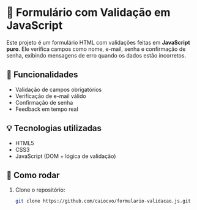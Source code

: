# 🧾 Formulário com Validação em JavaScript

Este projeto é um formulário HTML com validações feitas em **JavaScript puro**. Ele verifica campos como nome, e-mail, senha e confirmação de senha, exibindo mensagens de erro quando os dados estão incorretos.

## 🚀 Funcionalidades

- Validação de campos obrigatórios
- Verificação de e-mail válido
- Confirmação de senha
- Feedback em tempo real

## 💡 Tecnologias utilizadas

- HTML5
- CSS3
- JavaScript (DOM + lógica de validação)

## 📁 Como rodar

1. Clone o repositório:
   ```bash
   git clone https://github.com/caiocvo/formulario-validacao.js.git
